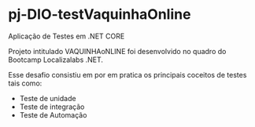 # pj-DIO-testVaquinhaOnline

Aplicação de Testes em .NET CORE

Projeto  intitulado  VAQUINHAoNLINE  foi desenvolvido no quadro do Bootcamp Localizalabs .NET.

Esse desafio consistiu em por em pratica os principais coceitos de testes tais como:
- Teste de unidade
- Teste de integração
- Teste de Automação
